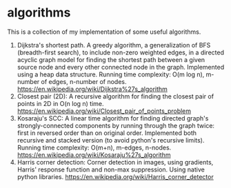 # algorithms

This is a collection of my implementation of some useful algorithms.

1. Dijkstra's shortest path. A greedy algorithm, a generalization of BFS (breadth-first search), to include non-zero weighted edges, in a directed acyclic graph model for finding the shortest path between a given source node and every other connected node in the graph. Implemented using a heap data structure. Running time complexity: O(m log n), m-number of edges, n-number of nodes. https://en.wikipedia.org/wiki/Dijkstra%27s_algorithm
2. Closest pair (2D): A recursive algorithm for finding the closest pair of points in 2D in O(n log n) time. https://en.wikipedia.org/wiki/Closest_pair_of_points_problem
3. Kosaraju's SCC: A linear time algorithm for finding directed graph's strongly-connected components by running through the graph twice: first in reversed order than on original order. Implemented both recursive and stacked version (to avoid python's recursive limits). Running time complexity: O(m+n), m-edges, n-nodes. https://en.wikipedia.org/wiki/Kosaraju%27s_algorithm
4. Harris corner detection: Corner detection in images, using gradients, Harris' response function and non-max suppression. Using native python libraries. https://en.wikipedia.org/wiki/Harris_corner_detector
